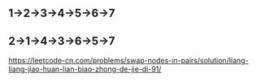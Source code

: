 1->2->3->4->5->6->7
-------------------
2->1->4->3->6->5->7
-------------------
https://leetcode-cn.com/problems/swap-nodes-in-pairs/solution/liang-liang-jiao-huan-lian-biao-zhong-de-jie-di-91/